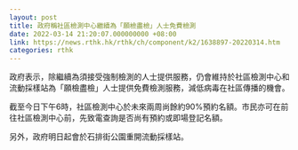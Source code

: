 ```yaml
---
layout: post
title: 政府稱社區檢測中心繼續為「願檢盡檢」人士免費檢測
date: 2022-03-14 21:20:07.000000000 +08:00
link: https://news.rthk.hk/rthk/ch/component/k2/1638897-20220314.htm
categories: rthk
---
```


政府表示，除繼續為須接受強制檢測的人士提供服務，仍會維持於社區檢測中心和流動採樣站為「願檢盡檢」人士提供免費檢測服務，減低病毒在社區傳播的機會。
 
截至今日下午6時，社區檢測中心於未來兩周尚餘約90%預約名額。市民亦可在前往社區檢測中心前，先致電查詢是否尚有預約或即場登記名額。
 
另外，政府明日起會於石排街公園重開流動採樣站。
